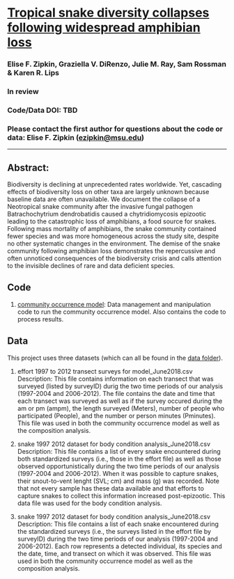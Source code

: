 # [Tropical snake diversity collapses following widespread amphibian loss](https://xxx)

### Elise F. Zipkin, Graziella V. DiRenzo, Julie M. Ray, Sam Rossman & Karen R. Lips

### In review

### Code/Data DOI:    TBD

### Please contact the first author for questions about the code or data: Elise F. Zipkin (ezipkin@msu.edu)
__________________________________________________________________________________________________________________________________________

## Abstract:
Biodiversity is declining at unprecedented rates worldwide. Yet, cascading effects of biodiversity loss on other taxa are largely unknown because baseline data are often unavailable. We document the collapse of a Neotropical snake community after the invasive fungal pathogen Batrachochytrium dendrobatidis caused a chytridiomycosis epizootic leading to the catastrophic loss of amphibians, a food source for snakes. Following mass mortality of amphibians, the snake community contained fewer species and was more homogeneous across the study site, despite no other systematic changes in the environment. The demise of the snake community following amphibian loss demonstrates the repercussive and often unnoticed consequences of the biodiversity crisis and calls attention to the invisible declines of rare and data deficient species.

## Code 
1. [community occurrence model](https://github.com/ezipkin/snake_community_model/community_occurrence_model/): Data management and manipulation code to run the community occurrence model. Also contains the code to process results. 


## Data
This project uses three datasets (which can all be found in the [data folder](https://github.com/ezipkin/snake_community_model/tree/master/data)).

1) effort 1997 to 2012 transect surveys for model_June2018.csv       
Description: This file contains information on each transect that was surveyed (listed by surveyID) durig the two time periods of our analysis (1997-2004 and 2006-2012). The file contains the date and time that each transect was surveyed as well as if the survey occured during the am or pm (ampm), the length surveyed (Meters), number of people who participated (People), and the number or person minutes (Pminutes). This file was used in both the community occurrence model as well as the composition analysis.

2) snake 1997 2012 dataset for body condition analysis_June2018.csv         
Description: This file contains a list of every snake encountered during both standardized surveys (i.e., those in the effort file) as well as those observed opportunistically during the two time periods of our analysis (1997-2004 and 2006-2012). When it was possible to capture snakes, their snout-to-vent lenght (SVL; cm) and mass (g) was recorded. Note that not every sample has these data available and that efforts to capture snakes to collect this information increased post-epizootic. This data file was used for the body condition analysis.

3) snake 1997 2012 dataset for body condition analysis_June2018.csv       
Description: This file contains a list of each snake encountered during the standardized surveys (i.e., the surveys listed in the effort file by surveyID) during the two time periods of our analysis (1997-2004 and 2006-2012). Each row represents a detected individual, its species and the date, time, and transect on which it was observed. This file was used in both the community occurrence model as well as the composition analysis.

